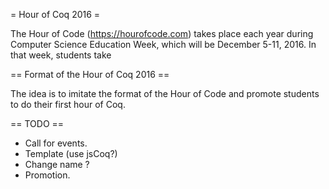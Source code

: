 = Hour of Coq 2016 =

The Hour of Code (https://hourofcode.com) takes place each year during Computer Science Education Week, which will be December 5-11, 2016.
In that week, students take 

== Format of the Hour of Coq 2016 ==

The idea is to imitate the format of the Hour of Code and promote students to do their first hour of Coq.

== TODO ==

* Call for events.
* Template (use jsCoq?)
* Change name ?
* Promotion.
